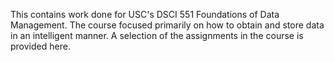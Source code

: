 This contains work done for USC's DSCI 551 Foundations of Data Management. The course focused primarily on how to obtain and store data in an intelligent manner. A selection of the assignments in the course is provided here.